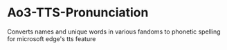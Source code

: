 # Ao3-TTS-Pronunciation
Converts names and unique words in various fandoms to phonetic spelling for microsoft edge's tts feature
